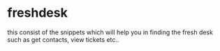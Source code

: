 # freshdesk
this consist of the snippets which will help you in finding the fresh desk such as get contacts, view tickets etc..
